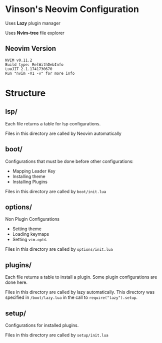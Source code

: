 # Vinson's Neovim Configuration

Uses **Lazy** plugin manager

Uses **Nvim-tree** file explorer

## Neovim Version
```
NVIM v0.11.2
Build type: RelWithDebInfo
LuaJIT 2.1.1741730670
Run "nvim -V1 -v" for more info
```

# Structure

lsp/
---
Each file returns a table for lsp configurations.

Files in this directory are called by Neovim automatically

boot/
----
Configurations that must be done before other configurations:
- Mapping Leader Key
- Installing theme
- Installing Plugins

Files in this directory are called by `boot/init.lua`

options/
--------
Non Plugin Configurations
- Setting theme
- Loading keymaps
- Setting `vim.opt`s

Files in this directory are called by `options/init.lua`

plugins/
--------
Each file returns a table to install a plugin. Some plugin configurations are done here.

Files in this directory are called by lazy automatically. This directory was specified in `/boot/lazy.lua` in the call to `require("lazy").setup`.

setup/
------
Configurations for installed plugins.

Files in this directory are called by `setup/init.lua`
